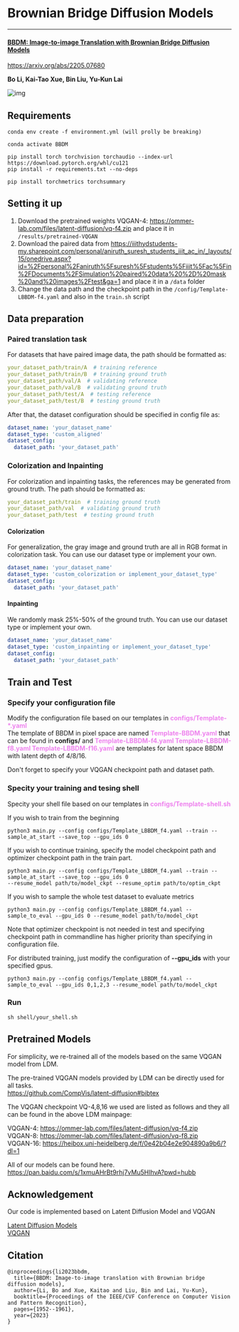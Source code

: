 # Brownian Bridge Diffusion Models
***
#### [BBDM: Image-to-image Translation with Brownian Bridge Diffusion Models](https://arxiv.org/abs/2205.07680)
https://arxiv.org/abs/2205.07680

**Bo Li, Kai-Tao Xue, Bin Liu, Yu-Kun Lai**

![img](resources/BBDM_architecture.png)

## Requirements
```commandline
conda env create -f environment.yml (will prolly be breaking)

conda activate BBDM

pip install torch torchvision torchaudio --index-url https://download.pytorch.org/whl/cu121
pip install -r requirements.txt --no-deps

pip install torchmetrics torchsummary

```

## Setting it up 

1. Download the pretrained weights VQGAN-4: https://ommer-lab.com/files/latent-diffusion/vq-f4.zip and place it in `/results/pretrained-VQGAN`
2. Download the paired data from https://iiithydstudents-my.sharepoint.com/personal/aniruth_suresh_students_iiit_ac_in/_layouts/15/onedrive.aspx?id=%2Fpersonal%2Faniruth%5Fsuresh%5Fstudents%5Fiiit%5Fac%5Fin%2FDocuments%2FSimulation%20paired%20data%20%2D%20mask%20and%20images%2Ftest&ga=1 and place it in a `/data` folder 
3. Change the data path and the checkpoint path in the `/config/Template-LBBDM-f4.yaml` and also in the `train.sh` script 


## Data preparation
### Paired translation task
For datasets that have paired image data, the path should be formatted as:
```yaml
your_dataset_path/train/A  # training reference
your_dataset_path/train/B  # training ground truth
your_dataset_path/val/A  # validating reference
your_dataset_path/val/B  # validating ground truth
your_dataset_path/test/A  # testing reference
your_dataset_path/test/B  # testing ground truth
```
After that, the dataset configuration should be specified in config file as:
```yaml
dataset_name: 'your_dataset_name'
dataset_type: 'custom_aligned'
dataset_config:
  dataset_path: 'your_dataset_path'
```

### Colorization and Inpainting
For colorization and inpainting tasks, the references may be generated from ground truth. The path should be formatted as:
```yaml
your_dataset_path/train  # training ground truth
your_dataset_path/val  # validating ground truth
your_dataset_path/test  # testing ground truth
```

#### Colorization
For generalization, the gray image and ground truth are all in RGB format in colorization task. You can use our dataset type or implement your own.
```yaml
dataset_name: 'your_dataset_name'
dataset_type: 'custom_colorization or implement_your_dataset_type'
dataset_config:
  dataset_path: 'your_dataset_path'
```

#### Inpainting
We randomly mask 25%-50% of the ground truth. You can use our dataset type or implement your own.
```yaml
dataset_name: 'your_dataset_name'
dataset_type: 'custom_inpainting or implement_your_dataset_type'
dataset_config:
  dataset_path: 'your_dataset_path'
```

## Train and Test
### Specify your configuration file
Modify the configuration file based on our templates in <font color=violet><b>configs/Template-*.yaml</b></font>  
The template of BBDM in pixel space are named <font color=violet><b>Template-BBDM.yaml</b></font> that can be found in **configs/** and <font color=violet><b>Template-LBBDM-f4.yaml Template-LBBDM-f8.yaml Template-LBBDM-f16.yaml</b></font> are templates for latent space BBDM with latent depth of 4/8/16. 

Don't forget to specify your VQGAN checkpoint path and dataset path.
### Specity your training and tesing shell
Specity your shell file based on our templates in <font color=violet><b>configs/Template-shell.sh</b></font>

If you wish to train from the beginning
```commandline
python3 main.py --config configs/Template_LBBDM_f4.yaml --train --sample_at_start --save_top --gpu_ids 0 
```

If you wish to continue training, specify the model checkpoint path and optimizer checkpoint path in the train part.
```commandline
python3 main.py --config configs/Template_LBBDM_f4.yaml --train --sample_at_start --save_top --gpu_ids 0 
--resume_model path/to/model_ckpt --resume_optim path/to/optim_ckpt
```

If you wish to sample the whole test dataset to evaluate metrics
```commandline
python3 main.py --config configs/Template_LBBDM_f4.yaml --sample_to_eval --gpu_ids 0 --resume_model path/to/model_ckpt
```

Note that optimizer checkpoint is not needed in test and specifying checkpoint path in commandline has higher priority than specifying in configuration file.

For distributed training, just modify the configuration of **--gpu_ids** with your specified gpus. 
```commandline
python3 main.py --config configs/Template_LBBDM_f4.yaml --sample_to_eval --gpu_ids 0,1,2,3 --resume_model path/to/model_ckpt
```

### Run
```commandline
sh shell/your_shell.sh
```

## Pretrained Models
For simplicity, we re-trained all of the models based on the same VQGAN model from LDM.

The pre-trained VQGAN models provided by LDM can be directly used for all tasks.  
https://github.com/CompVis/latent-diffusion#bibtex

The VQGAN checkpoint VQ-4,8,16 we used are listed as follows and they all can be found in the above LDM mainpage:

VQGAN-4: https://ommer-lab.com/files/latent-diffusion/vq-f4.zip  
VQGAN-8: https://ommer-lab.com/files/latent-diffusion/vq-f8.zip  
VQGAN-16: https://heibox.uni-heidelberg.de/f/0e42b04e2e904890a9b6/?dl=1

All of our models can be found here.
https://pan.baidu.com/s/1xmuAHrBt9rhj7vMu5HIhvA?pwd=hubb

## Acknowledgement
Our code is implemented based on Latent Diffusion Model and VQGAN

[Latent Diffusion Models](https://github.com/CompVis/latent-diffusion#bibtex)  
[VQGAN](https://github.com/CompVis/taming-transformers)

## Citation
```
@inproceedings{li2023bbdm,
  title={BBDM: Image-to-image translation with Brownian bridge diffusion models},
  author={Li, Bo and Xue, Kaitao and Liu, Bin and Lai, Yu-Kun},
  booktitle={Proceedings of the IEEE/CVF Conference on Computer Vision and Pattern Recognition},
  pages={1952--1961},
  year={2023}
}
```
